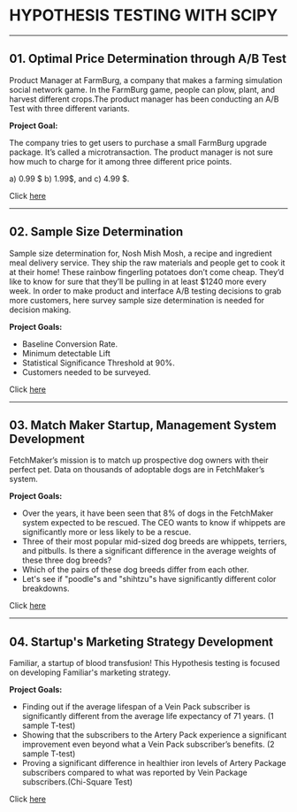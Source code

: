               											
														
# HYPOTHESIS TESTING WITH SCIPY
***
													
## 01. Optimal Price Determination through A/B Test

Product Manager at FarmBurg, a company that makes a farming simulation social network game. In the FarmBurg game, people can plow, plant, and harvest different crops.The product manager has been conducting an A/B Test with three different variants.

**Project Goal:**

The company tries to get users to purchase a small FarmBurg upgrade package. It’s called a microtransaction. The product manager is not sure how much to charge for it among three different price points. 

a)  0.99 $
b)  1.99$, and
c)  4.99 $.

  Click [here](https://github.com/Ekhodair/Decision-Making-With-Statistics/blob/main/Optimal%20Price%20Determination.ipynb) 
  ***
  
  ## 02. Sample Size Determination
 
  Sample size determination for, Nosh Mish Mosh, a recipe and ingredient meal delivery service. They ship the raw materials and people get to cook it at their home! These rainbow fingerling potatoes don’t come cheap. They’d like to know for sure that they’ll be pulling in at least $1240 more every week. In order to make product and interface A/B testing decisions to grab more customers, here survey sample size determination is needed for decision making.

**Project Goals:**

* Baseline Conversion Rate.
* Minimum detectable Lift
* Statistical Significance Threshold at 90%.
* Customers needed to be surveyed. 

Click [here](https://github.com/Ekhodair/Decision-Making-With-Statistics/blob/main/Sample%20Size%20Determination.ipynb)
***


## 03. Match Maker Startup, Management System Development
FetchMaker’s mission is to match up prospective dog owners with their perfect pet. Data on thousands of adoptable dogs are in FetchMaker’s system.

**Project Goals:**

* Over the years, it have been seen that 8% of dogs in the FetchMaker system expected to be rescued. The CEO wants to know if whippets are significantly more or less likely to be a rescue.
* Three of their most popular mid-sized dog breeds are whippets, terriers, and pitbulls. Is there a significant difference in the average weights of these three dog breeds?
* Which of the pairs of these dog breeds differ from each other.
* Let's see if "poodle"s and "shihtzu"s have significantly different color breakdowns.

Click [here](https://github.com/Ekhodair/Decision-Making-With-Statistics/blob/main/FetchMaker%20Start-up.py)
***

## 04. Startup's Marketing Strategy Development
Familiar, a startup of blood transfusion! This Hypothesis testing is focused on developing Familiar's marketing strategy.

**Project Goals:**
* Finding out if the average lifespan of a Vein Pack subscriber is significantly different from the average life expectancy of 71 years. (1 sample T-test)
* Showing that the subscribers to the Artery Pack experience a significant improvement even beyond what a Vein Pack subscriber’s benefits. (2 sample T-test)
* Proving a significant difference in healthier iron levels of Artery Package subscribers compared to what was reported by Vein Package subscribers.(Chi-Square Test)

Click [here](https://github.com/Ekhodair/Decision-Making-With-Statistics/blob/main/Startup's%20Marketing%20Strategy%20Development.ipynb)



